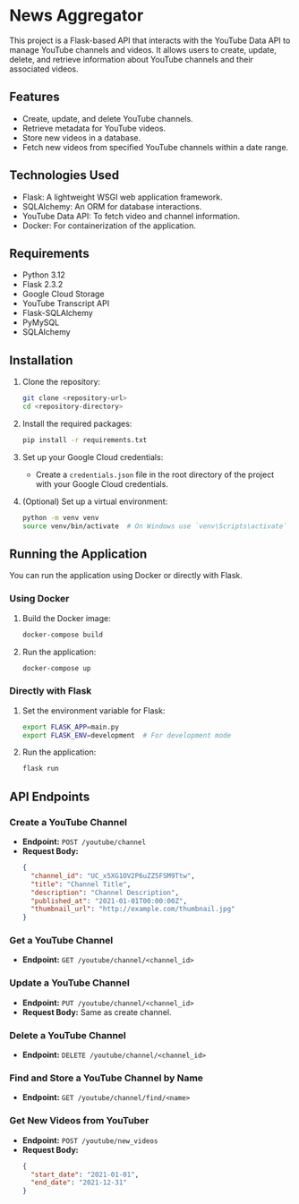 # News Aggregator

This project is a Flask-based API that interacts with the YouTube Data API to manage YouTube channels and videos. It allows users to create, update, delete, and retrieve information about YouTube channels and their associated videos.

## Features

- Create, update, and delete YouTube channels.
- Retrieve metadata for YouTube videos.
- Store new videos in a database.
- Fetch new videos from specified YouTube channels within a date range.

## Technologies Used

- Flask: A lightweight WSGI web application framework.
- SQLAlchemy: An ORM for database interactions.
- YouTube Data API: To fetch video and channel information.
- Docker: For containerization of the application.

## Requirements

- Python 3.12
- Flask 2.3.2
- Google Cloud Storage
- YouTube Transcript API
- Flask-SQLAlchemy
- PyMySQL
- SQLAlchemy

## Installation

1. Clone the repository:

   ```bash
   git clone <repository-url>
   cd <repository-directory>
   ```

2. Install the required packages:

   ```bash
   pip install -r requirements.txt
   ```

3. Set up your Google Cloud credentials:

   - Create a `credentials.json` file in the root directory of the project with your Google Cloud credentials.

4. (Optional) Set up a virtual environment:

   ```bash
   python -m venv venv
   source venv/bin/activate  # On Windows use `venv\Scripts\activate`
   ```

## Running the Application

You can run the application using Docker or directly with Flask.

### Using Docker

1. Build the Docker image:

   ```bash
   docker-compose build
   ```

2. Run the application:

   ```bash
   docker-compose up
   ```

### Directly with Flask

1. Set the environment variable for Flask:

   ```bash
   export FLASK_APP=main.py
   export FLASK_ENV=development  # For development mode
   ```

2. Run the application:

   ```bash
   flask run
   ```

## API Endpoints

### Create a YouTube Channel

- **Endpoint:** `POST /youtube/channel`
- **Request Body:**
  ```json
  {
    "channel_id": "UC_x5XG1OV2P6uZZ5FSM9Ttw",
    "title": "Channel Title",
    "description": "Channel Description",
    "published_at": "2021-01-01T00:00:00Z",
    "thumbnail_url": "http://example.com/thumbnail.jpg"
  }
  ```

### Get a YouTube Channel

- **Endpoint:** `GET /youtube/channel/<channel_id>`

### Update a YouTube Channel

- **Endpoint:** `PUT /youtube/channel/<channel_id>`
- **Request Body:** Same as create channel.

### Delete a YouTube Channel

- **Endpoint:** `DELETE /youtube/channel/<channel_id>`

### Find and Store a YouTube Channel by Name

- **Endpoint:** `GET /youtube/channel/find/<name>`

### Get New Videos from YouTuber

- **Endpoint:** `POST /youtube/new_videos`
- **Request Body:**
  ```json
  {
    "start_date": "2021-01-01",
    "end_date": "2021-12-31"
  }
  ```
